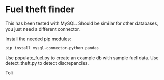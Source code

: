 # Fuel theft finder

This has been tested with MySQL. Should be similar for other databases, you just need a different connector.

Install the needed pip modules:

```
pip install mysql-connector-python pandas
```

Use populate_fuel.py to create an example db with sample fuel data.
Use detect_theft.py to detect discrepancies.

Toli

